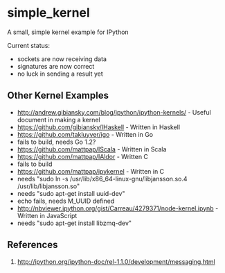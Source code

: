 simple_kernel
=============

A small, simple kernel example for IPython

Current status:

* sockets are now receiving data
* signatures are now correct
* no luck in sending a result yet

Other Kernel Examples
---------------------

* http://andrew.gibiansky.com/blog/ipython/ipython-kernels/ - Useful document in making a kernel
* https://github.com/gibiansky/IHaskell - Written in Haskell 
* https://github.com/takluyver/igo - Written in Go
 * fails to build, needs Go 1.2?
* https://github.com/mattpap/IScala - Written in Scala
* https://github.com/mattpap/IAldor - Written C
 * fails to build
* https://github.com/mattpap/ipykernel - Written in C
 *  needs "sudo ln -s /usr/lib/x86_64-linux-gnu/libjansson.so.4 /usr/lib/libjansson.so"
 *  needs "sudo apt-get install uuid-dev"
 *  echo fails, needs M_UUID defined
* http://nbviewer.ipython.org/gist/Carreau/4279371/node-kernel.ipynb - Written in JavaScript 
 * needs "sudo apt-get install libzmq-dev"

References
----------

1. http://ipython.org/ipython-doc/rel-1.1.0/development/messaging.html
